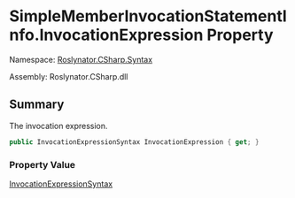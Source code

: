 # SimpleMemberInvocationStatementInfo\.InvocationExpression Property

Namespace: [Roslynator.CSharp.Syntax](../../README.md)

Assembly: Roslynator\.CSharp\.dll

## Summary

The invocation expression\.

```csharp
public InvocationExpressionSyntax InvocationExpression { get; }
```

### Property Value

[InvocationExpressionSyntax](https://docs.microsoft.com/en-us/dotnet/api/microsoft.codeanalysis.csharp.syntax.invocationexpressionsyntax)


